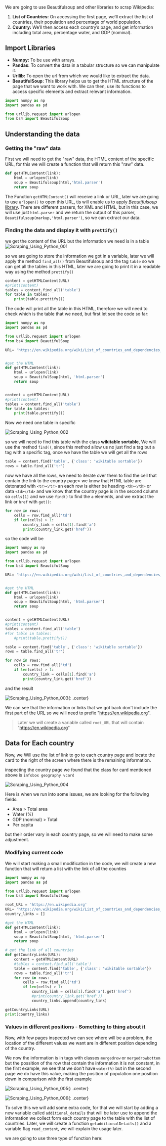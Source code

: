 We are going to use Beautifulsoup and other libraries to scrap Wikipedia:

1. **List of Countries:** On accessing the first page, we’ll extract the list of countries, their population and percentage of world population.  
2. **Country:** We’ll then access each country’s page, and get information including total area, percentage water, and GDP (nominal).   

## Import Libraries

* **Numpy:**  To be use with arrays.
* **Pandas:** To convert the data in a tabular structure so we can manipulate it.
* **Urllib:** To open the url from which we would like to extract the data.
* **BeautifulSoup:** This library helps us to get the HTML structure of the page that we want to work with. We can then, use its functions to access specific elements and extract relevant information.  

```python
import numpy as np
import pandas as pd

from urllib.request import urlopen
from bs4 import BeautifulSoup
```

## Understanding the data

### Getting the "raw" data

First we will need to get the "raw" data, the HTML content of the specific URL, for this we will create a function that will return this "raw" data.

```python
def getHTMLContent(link):
	html = urlopen(link)
	soup = Beautifulsoup(html,'html.parser')
	return soup
```

The Function `getHTMLContent()` will receive a link or URL, later we are going to use `urlopen()` to open this URL, tis will enable us to apply [*Beautifulsoup* library](https://www.crummy.com/software/BeautifulSoup/bs4/doc/).
There are different parsers, for XML and HTML, but in this case, we will use just `html.parser`
and we return  the output of this parser, `Beautifulsoup(markup,'html.parser')`, so we can extract our data.

### Finding the data and display it with `prettify()`

we get the content of the URL but the information we need is in a table 
![Scraping_Using_Python_001](../images/Scraping_Using_Python_001.png)

so we are going to store the information we got in a variable, later we will apply the method `find_all()` from Beautifulsoup  and the tag `table` so we can get all the tables in this HTML, later we are going to print it in a readable way using the method `prettify()`

```python
content = getHTMLContent(URL)
#print(content)
tables = content.find_all('table')
for table in tables:
	print(table.prettify())
```

The code will print all the table in this HTML, therefore we will need to check which is the table that we need, but first let see the code so far:

```python
import numpy as np
import pandas as pd

from urllib.request import urlopen
from bs4 import BeautifulSoup

URL= 'https://en.wikipedia.org/wiki/List_of_countries_and_dependencies_by_population'


#get the HTML 
def getHTMLContent(link):
	html = urlopen(link)
	soup = BeautifulSoup(html, 'html.parser')
	return soup


content = getHTMLContent(URL)
#print(content)
tables = content.find_all('table')
for table in tables:
	print(table.prettify())
```

Now we need one table  in specific

![Scraping_Using_Python_002](../images/Scraping_Using_Python_002.png)

so we will need to find this table with the class **wikitable sortable**, 
We will use the method `find()`, since this method allow us no just find a tag but a tag with a specific tag, once we have the table we will get all the rows

```python
table = content.find('table', {'class': 'wikitable sortable'})
rows = table.find_all('tr')
```

now we have all the rows, we need to iterate over them to find the cell that contain the link to the country page> we know that HTML table are detonated with `<tr></tr>` an each row is either be heading `<th></th>` or data `<td></td>` and we know that the country page is in the second column so `cells[1]` and we use `find()` to find the `a` elements, and we extract the link or `href` with `get()`:

```python 
for row in rows:
	cells = row.find_all('td')
	if len(cells) > 1:
		country_link = cells[1].find('a')
		print(country_link.get('href'))
```
so the code will be

```python 
import numpy as np
import pandas as pd

from urllib.request import urlopen
from bs4 import BeautifulSoup

URL= 'https://en.wikipedia.org/wiki/List_of_countries_and_dependencies_by_population'


#get the HTML 
def getHTMLContent(link):
	html = urlopen(link)
	soup = BeautifulSoup(html, 'html.parser')
	return soup


content = getHTMLContent(URL)
#print(content)
tables = content.find_all('table')
#for table in tables:
	#print(table.prettify())

table = content.find('table', {'class': 'wikitable sortable'})
rows = table.find_all('tr')

for row in rows:
	cells = row.find_all('td')
	if len(cells) > 1:
		country_link = cells[1].find('a')
		print(country_link.get('href'))
```

and the result 

![Scraping_Using_Python_003](../images/Scraping_Using_Python_003.png){: .center}

We can see that the information or links that we got back don't include the first part of the URL so we will need to prefix "https://en.wikipedia.org".

> Later we will create a variable called `root_URL` that will contain "https://en.wikipedia.org"

## Data for Each country 

Now, we Will use the list of link to go to each country page and locate the card to the right of the screen where there is the remaining information.

inspecting the country page we found that the class for card mentioned above is `infobox geography vcard`

![Scraping_Using_Python_004](../images/Scraping_Using_Python_004.png)

Here is when we run into some issues, we are looking for the following fields:

* Area > Total area
* Water (%)
* GDP (nominal) > Total   
* Per capita

but their order vary in each country page, so we will need to make some adjustment.

### Modifying current code

We will start making a small modification in the code, we will create a new function that will return a list with the link of all the counties

```python
import numpy as np
import pandas as pd

from urllib.request import urlopen
from bs4 import BeautifulSoup

root_URL = 'https://en.wikipedia.org'
URL= 'https://en.wikipedia.org/wiki/List_of_countries_and_dependencies_by_population'
country_links = []

#get the HTML 
def getHTMLContent(link):
	html = urlopen(link)
	soup = BeautifulSoup(html, 'html.parser')
	return soup

# get the link of all countries 
def getCountryLinks(URL):
	content = getHTMLContent(URL)
	#tables = content.find_all('table')
	table = content.find('table', {'class': 'wikitable sortable'})
	rows = table.find_all('tr')
	for row in rows:
		cells = row.find_all('td')
		if len(cells) > 1:
			country_link = cells[1].find('a').get('href')
			#print(country_link.get('href'))
			country_links.append(country_link)

getCountryLinks(URL)
print(country_links)
```

### Values in different positions - Something to thing about it

Now, with few pages inspected we can see where will be a problem, the location of the different values we want are in different position depending of the country.

We now the information is in tags with classes `mergedrow` or `mergedrowbottom` but the possition of the row that contain the information it is not constant, in the first example, we see that we don't have `water(%)` but in the second page we do have this value, making the position of population one position down in comparison with the first example 

![Scraping_Using_Python_005](../images/Scraping_Using_Python_005.png){: .center}

![Scraping_Using_Python_006](../images/Scraping_Using_Python_006.png){: .center}

To solve this we will add some extra code, for that we will start by adding a new variable called `additional_details` that will be later use to append the information we collect form each country page to the table with the list of countries. Later, we will create a function `getadditionalDetails()` and a variable flag `read_content`, we will explain the usage later.

we are going to use three type of function here: 

